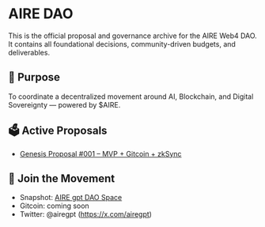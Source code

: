# AIRE DAO

This is the official proposal and governance archive for the AIRE Web4 DAO.  
It contains all foundational decisions, community-driven budgets, and deliverables.

## 🚀 Purpose

To coordinate a decentralized movement around AI, Blockchain, and Digital Sovereignty — powered by $AIRE.

## 🗳 Active Proposals

- [Genesis Proposal #001 – MVP + Gitcoin + zkSync](proposals/Genesis-Proposal-001.md)

## 📡 Join the Movement

- Snapshot: [AIRE gpt DAO Space](https://snapshot.org/#/your-link)
- Gitcoin: coming soon
- Twitter: @airegpt (https://x.com/airegpt)
